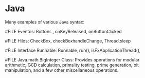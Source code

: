
# Java
Many examples of various Java syntax:

#FILE Eventos:
Buttons , onKeyReleased, onButtonClicked

#FILE Hilos:
CheckBox, checkBoxhandleChange,  Thread.sleep

#FILE Interface Runnable:
Runnable, run(), isFxApplicationThread(), 

#FILE Java.math.BigInteger Class:
Provides operations for modular arithmetic, GCD calculation, primality testing, prime generation, bit manipulation, and a few other miscellaneous operations.

